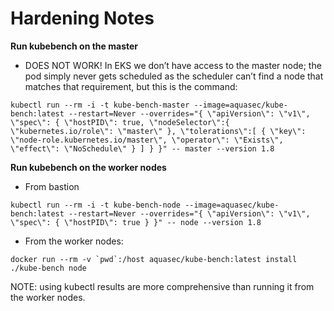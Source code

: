 # Hardening Notes

**Run kubebench on the master**
*  DOES NOT WORK! In EKS we don’t have access to the master node; the pod simply never gets scheduled as the scheduler can’t find a node that matches that requirement, but this is the command:
```
kubectl run --rm -i -t kube-bench-master --image=aquasec/kube-bench:latest --restart=Never --overrides="{ \"apiVersion\": \"v1\", \"spec\": { \"hostPID\": true, \"nodeSelector\":{ \"kubernetes.io/role\": \"master\" }, \"tolerations\":[ { \"key\": \"node-role.kubernetes.io/master\", \"operator\": \"Exists\", \"effect\": \"NoSchedule\" } ] } }" -- master --version 1.8
```

**Run kubebench on the worker nodes**

* From bastion
```
kubectl run --rm -i -t kube-bench-node --image=aquasec/kube-bench:latest --restart=Never --overrides="{ \"apiVersion\": \"v1\", \"spec\": { \"hostPID\": true } }" -- node --version 1.8
```

* From the worker nodes:
```
docker run --rm -v `pwd`:/host aquasec/kube-bench:latest install
./kube-bench node
```

NOTE: using kubectl results are more comprehensive than running it from the worker nodes.
